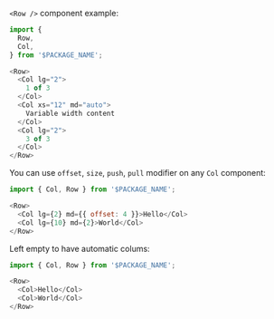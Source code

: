 `<Row />` component example:

```js
import {
  Row,
  Col,
} from '$PACKAGE_NAME';

<Row>
  <Col lg="2">
    1 of 3
  </Col>
  <Col xs="12" md="auto">
    Variable width content
  </Col>
  <Col lg="2">
    3 of 3
  </Col>
</Row>
```

You can use `offset`, `size`, `push`, `pull` modifier on any `Col` component:

```js
import { Col, Row } from '$PACKAGE_NAME';

<Row>
  <Col lg={2} md={{ offset: 4 }}>Hello</Col>
  <Col lg={10} md={2}>World</Col>
</Row>
```

Left empty to have automatic colums:

```js
import { Col, Row } from '$PACKAGE_NAME';

<Row>
  <Col>Hello</Col>
  <Col>World</Col>
</Row>
```
